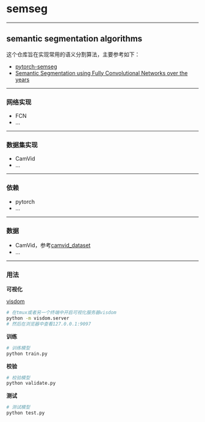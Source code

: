 # semseg

---
## semantic segmentation algorithms

这个仓库旨在实现常用的语义分割算法，主要参考如下：
- [pytorch-semseg](https://github.com/meetshah1995/pytorch-semseg)
- [Semantic Segmentation using Fully Convolutional Networks over the years](https://meetshah1995.github.io/semantic-segmentation/deep-learning/pytorch/visdom/2017/06/01/semantic-segmentation-over-the-years.html#sec_datasets)

---
### 网络实现

- FCN
- ...

---
### 数据集实现

- CamVid
- ...

---
### 依赖

- pytorch
- ...

---
### 数据

- CamVid，参考[camvid_dataset](doc/camvid_dataset.md)
- ...

---
### 用法

**可视化**

[visdom](https://github.com/facebookresearch/visdom)

```bash
# 在tmux或者另一个终端中开启可视化服务器visdom
python -m visdom.server
# 然后在浏览器中查看127.0.0.1:9097
```

**训练**
```bash
# 训练模型
python train.py
```

**校验**
```bash
# 校验模型
python validate.py
```

**测试**
```bash
# 测试模型
python test.py
```

